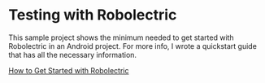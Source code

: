 # Testing with Robolectric #

This sample project shows the minimum needed to get started with Robolectric in an Android project. For more info, I wrote a quickstart guide that has all the necessary information.

[How to Get Started with Robolectric](https://github.com/danialgoodwin/dev/blob/master/android/testing/robolectric-cheat-sheet.md)
